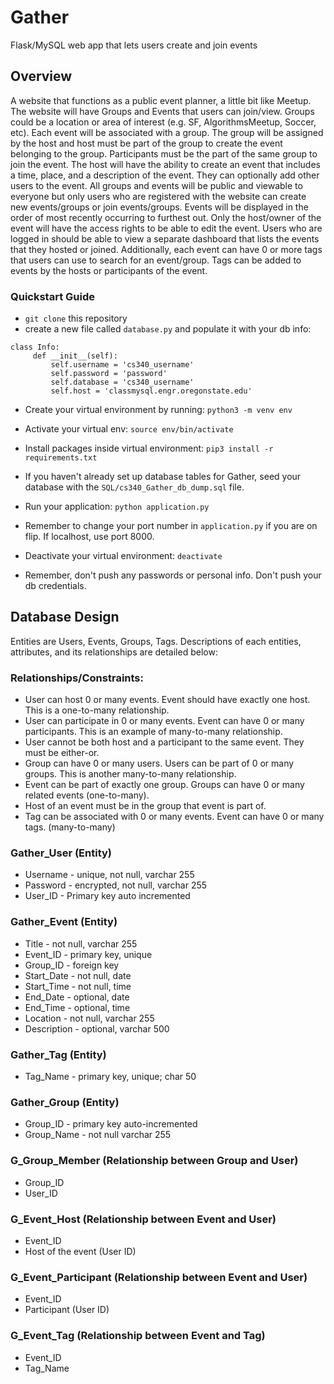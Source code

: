 # Gather
Flask/MySQL web app that lets users create and join events

## Overview
A website that functions as a public event planner, a little bit like Meetup. The website will have Groups and Events that users can join/view. Groups could be a location or area of interest (e.g. SF, AlgorithmsMeetup, Soccer, etc). Each event will be associated with a group. The group will be assigned by the host and host must be part of the group to create the event belonging to the group. Participants must be the part of the same group to join the event. The host will have the ability to create an event that includes a time, place, and a description of the event. They can optionally add other users to the event. All groups and events will be public and viewable to everyone but only users who are registered with the website can create new events/groups or join events/groups. Events will be displayed in the order of most recently occurring to furthest out. Only the host/owner of the event will have the access rights to be able to edit the event. Users who are logged in should be able to view a separate dashboard that lists the events that they hosted or joined. Additionally, each event can have 0 or more tags that users can use to search for an event/group. Tags can be added to events by the hosts or participants of the event.
 
### Quickstart Guide
* `git clone` this repository
* create a new file called `database.py` and populate it with your db info:

```
class Info:
     def __init__(self):
         self.username = 'cs340_username'
         self.password = 'password'
         self.database = 'cs340_username'
         self.host = 'classmysql.engr.oregonstate.edu' 
```

* Create your virtual environment by running: `python3 -m venv env`
* Activate your virtual env: `source env/bin/activate`
* Install packages inside virtual environment:  `pip3 install -r requirements.txt`
* If you haven't already set up database tables for Gather, seed your database with the `SQL/cs340_Gather_db_dump.sql` file.
* Run your application: `python application.py`
* Remember to change your port number in `application.py` if you are on flip. If localhost, use port 8000.
* Deactivate your virtual environment: `deactivate`

* Remember, don't push any passwords or personal info. Don't push your db credentials.
 
## Database Design
Entities are Users, Events, Groups, Tags. Descriptions of each entities, attributes, and its relationships are detailed below:
### Relationships/Constraints:
* User can host 0 or many events. Event should have exactly one host. This is a one-to-many relationship.
* User can participate in 0 or many events. Event can have 0 or many participants. This is an example of many-to-many relationship.
* User cannot be both host and a participant to the same event. They must be either-or.
* Group can have 0 or many users. Users can be part of 0 or many groups. This is another many-to-many relationship.
* Event can be part of exactly one group. Groups can have 0 or many related events (one-to-many).
* Host of an event must be in the group that event is part of. 
* Tag can be associated with 0 or many events. Event can have 0 or many tags. (many-to-many)
 
### Gather_User (Entity)
* Username - unique, not null, varchar 255
* Password - encrypted, not null, varchar 255
* User_ID - Primary key auto incremented

### Gather_Event (Entity)
* Title - not null, varchar 255
* Event_ID - primary key, unique
* Group_ID - foreign key
* Start_Date - not null, date
* Start_Time - not null, time 
* End_Date - optional, date
* End_Time - optional, time
* Location - not null, varchar 255
* Description - optional, varchar 500

### Gather_Tag (Entity)
* Tag_Name - primary key, unique; char 50

### Gather_Group (Entity)
* Group_ID - primary key auto-incremented
* Group_Name - not null varchar 255
 
### G_Group_Member (Relationship between Group and User)
* Group_ID
* User_ID

### G_Event_Host (Relationship between Event and User)
* Event_ID
* Host of the event (User ID)

### G_Event_Participant (Relationship between Event and User)
* Event_ID 
* Participant (User ID) 

### G_Event_Tag (Relationship between Event and Tag)
* Event_ID 
* Tag_Name 

